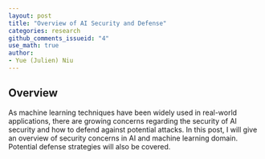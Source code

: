 ```yaml
---
layout: post
title: "Overview of AI Security and Defense"
categories: research
github_comments_issueid: "4"
use_math: true
author:
- Yue (Julien) Niu
---
```


## Overview

As machine learning techniques have been widely used in real-world applications,
there are growing concerns regarding the security of AI security and how to defend 
against potential attacks. In this post, I will give an overview of security concerns 
in AI and machine learning domain. Potential defense strategies will also be covered.